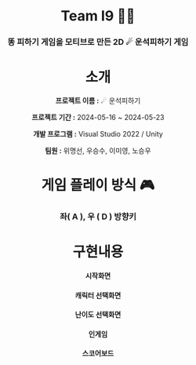 
<div align="center"> 
  
# Team I9 🤦‍♂️


<div align="center"> 
  
### 똥 피하기 게임을 모티브로 만든 2D ☄ 운석피하기 게임
  
#
<div align="center"> 
  
#  소개 

  
</div>
<div align="center"> 
  
**프로젝트 이름 :** ☄ 운석피하기
  </div>
<div align="center"> 
  
**프로젝트 기간 :** 2024-05-16 ~ 2024-05-23
  </div>
<div align="center"> 
  
**개발 프로그램 :** Visual Studio 2022 / Unity
  </div>
<div align="center"> 
  
**팀원 :** 위명선, 우승수, 이미영, 노승우
  </div>
<div align="center"> 
  
#  게임 플레이 방식 🎮 

<div align="center"> 
  
### 좌( A ), 우 ( D ) 방향키

#

#  구현내용 
#### 시작화면

#### 캐릭터 선택화면

#### 난이도 선택화면

#### 인게임

#### 스코어보드
